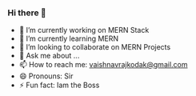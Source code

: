 ### Hi there 👋



- 🔭 I’m currently working on MERN Stack
- 🌱 I’m currently learning MERN
- 👯 I’m looking to collaborate on MERN Projects
- 💬 Ask me about ...
- 📫 How to reach me: vaishnavrajkodak@gmail.com
- 😄 Pronouns: Sir
- ⚡ Fun fact: Iam the Boss
